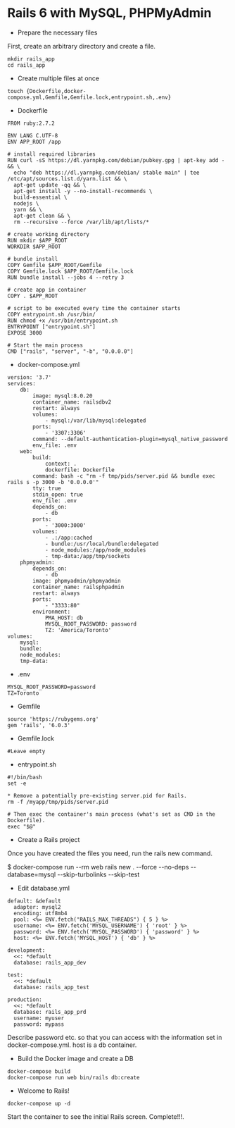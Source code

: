# Rails 6 with MySQL, PHPMyAdmin

* Prepare the necessary files

First, create an arbitrary directory and create a file.
```
mkdir rails_app
cd rails_app
```

* Create multiple files at once
```
touch {Dockerfile,docker-compose.yml,Gemfile,Gemfile.lock,entrypoint.sh,.env}
```

* Dockerfile
```
FROM ruby:2.7.2

ENV LANG C.UTF-8
ENV APP_ROOT /app

# install required libraries
RUN curl -sS https://dl.yarnpkg.com/debian/pubkey.gpg | apt-key add - && \
  echo "deb https://dl.yarnpkg.com/debian/ stable main" | tee /etc/apt/sources.list.d/yarn.list && \
  apt-get update -qq && \
  apt-get install -y --no-install-recommends \
  build-essential \
  nodejs \
  yarn && \
  apt-get clean && \
  rm --recursive --force /var/lib/apt/lists/*

# create working directory
RUN mkdir $APP_ROOT
WORKDIR $APP_ROOT

# bundle install
COPY Gemfile $APP_ROOT/Gemfile
COPY Gemfile.lock $APP_ROOT/Gemfile.lock
RUN bundle install --jobs 4 --retry 3

# create app in container
COPY . $APP_ROOT

# script to be executed every time the container starts
COPY entrypoint.sh /usr/bin/
RUN chmod +x /usr/bin/entrypoint.sh
ENTRYPOINT ["entrypoint.sh"]
EXPOSE 3000

# Start the main process
CMD ["rails", "server", "-b", "0.0.0.0"]
```
* docker-compose.yml

```
version: '3.7'
services:
    db:
        image: mysql:8.0.20
        container_name: railsdbv2
        restart: always
        volumes:
            - mysql:/var/lib/mysql:delegated
        ports:
            - '3307:3306'
        command: --default-authentication-plugin=mysql_native_password
        env_file: .env
    web:
        build:
            context: .
            dockerfile: Dockerfile
        command: bash -c "rm -f tmp/pids/server.pid && bundle exec rails s -p 3000 -b '0.0.0.0'"
        tty: true
        stdin_open: true
        env_file: .env
        depends_on:
            - db
        ports:
            - '3000:3000'
        volumes:
            - .:/app:cached
            - bundle:/usr/local/bundle:delegated
            - node_modules:/app/node_modules
            - tmp-data:/app/tmp/sockets
    phpmyadmin:
        depends_on:
            - db
        image: phpmyadmin/phpmyadmin
        container_name: railsphpadmin
        restart: always
        ports:
            - "3333:80"
        environment:
            PMA_HOST: db
            MYSQL_ROOT_PASSWORD: password
            TZ: 'America/Toronto'
volumes:
    mysql:
    bundle:
    node_modules:
    tmp-data:
```

* .env
```
MYSQL_ROOT_PASSWORD=password
TZ=Toronto
```

* Gemfile
```
source 'https://rubygems.org'
gem 'rails', '6.0.3'
```


* Gemfile.lock
```
#Leave empty
```

* entrypoint.sh
```
#!/bin/bash
set -e

* Remove a potentially pre-existing server.pid for Rails.
rm -f /myapp/tmp/pids/server.pid

# Then exec the container's main process (what's set as CMD in the Dockerfile).
exec "$@"
```

* Create a Rails project

Once you have created the files you need, run the rails new command.

$ docker-compose run --rm web rails new . --force --no-deps --database=mysql --skip-turbolinks --skip-test

* Edit database.yml

```
default: &default
  adapter: mysql2
  encoding: utf8mb4
  pool: <%= ENV.fetch("RAILS_MAX_THREADS") { 5 } %>
  username: <%= ENV.fetch('MYSQL_USERNAME') { 'root' } %>
  password: <%= ENV.fetch('MYSQL_PASSWORD') { 'password' } %>
  host: <%= ENV.fetch('MYSQL_HOST') { 'db' } %>

development:
  <<: *default
  database: rails_app_dev

test:
  <<: *default
  database: rails_app_test

production:
  <<: *default
  database: rails_app_prd
  username: myuser
  password: mypass
```

Describe password etc. so that you can access with the information set in docker-compose.yml. host is a db container.

* Build the Docker image and create a DB
```
docker-compose build
docker-compose run web bin/rails db:create
```

* Welcome to Rails!
```
docker-compose up -d
```

Start the container to see the initial Rails screen. Complete!!!.